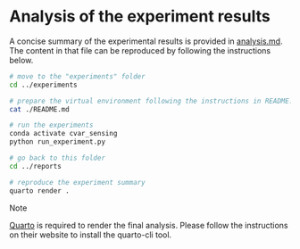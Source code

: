 # Analysis of the experiment results

A concise summary of the experimental results is provided in [analysis.md](./analysis.md).
The content in that file can be reproduced by following the instructions below.
```bash
# move to the "experiments" folder
cd ../experiments

# prepare the virtual environment following the instructions in README.md
cat ./README.md

# run the experiments
conda activate cvar_sensing
python run_experiment.py

# go back to this folder
cd ../reports

# reproduce the experiment summary
quarto render .
```

> [!Note]
> [Quarto](https://quarto.org/) is required to render the final analysis.
> Please follow the instructions on their website to install the quarto-cli tool.

